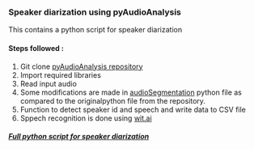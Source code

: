 ### Speaker diarization using pyAudioAnalysis

This contains a python script for speaker diarization

#### Steps followed :
1.  Git clone [pyAudioAnalysis repository](https://github.com/tyiannak/pyAudioAnalysis.git)
2.  Import required libraries
3.  Read input audio
4.  Some modifications are made in [audioSegmentation](script/audioSegmentation.py) python file as compared to the originalpython file from     the repository.
6.  Function to detect speaker id and speech and write data to CSV file
7.  Sppech recognition is done using [wit.ai](https://wit.ai/)

##### [Full python script for speaker diarization](script/audioSegmentation.py)
